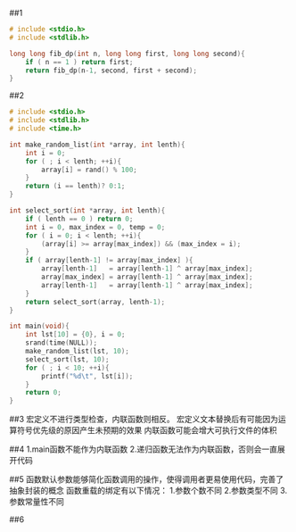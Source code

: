 ##1
```C
# include <stdio.h>
# include <stdlib.h>

long long fib_dp(int n, long long first, long long second){
    if ( n == 1 ) return first;
    return fib_dp(n-1, second, first + second);
}
```
##2
```C
# include <stdio.h>
# include <stdlib.h>
# include <time.h>

int make_random_list(int *array, int lenth){
    int i = 0;
    for ( ; i < lenth; ++i){
        array[i] = rand() % 100;
    }
    return (i == lenth)? 0:1;
}

int select_sort(int *array, int lenth){
    if ( lenth == 0 ) return 0;
    int i = 0, max_index = 0, temp = 0;
    for ( i = 0; i < lenth; ++i){
        (array[i] >= array[max_index]) && (max_index = i);
    }
    if ( array[lenth-1] != array[max_index] ){
        array[lenth-1]   = array[lenth-1] ^ array[max_index];
        array[max_index] = array[lenth-1] ^ array[max_index];
        array[lenth-1]   = array[lenth-1] ^ array[max_index];
    }
    return select_sort(array, lenth-1);
}

int main(void){
    int lst[10] = {0}, i = 0;
    srand(time(NULL));
    make_random_list(lst, 10);
    select_sort(lst, 10);
    for ( ; i < 10; ++i){
        printf("%d\t", lst[i]);
    }
    return 0;
}
```

##3
宏定义不进行类型检查，内联函数则相反。
宏定义文本替换后有可能因为运算符号优先级的原因产生未预期的效果
内联函数可能会增大可执行文件的体积

##4
    1.main函数不能作为内联函数
    2.递归函数无法作为内联函数，否则会一直展开代码

##5
    函数默认参数能够简化函数调用的操作，使得调用者更易使用代码，完善了抽象封装的概念
    函数重载的绑定有以下情况：
            1.参数个数不同
            2.参数类型不同
            3.参数常量性不同

##6


